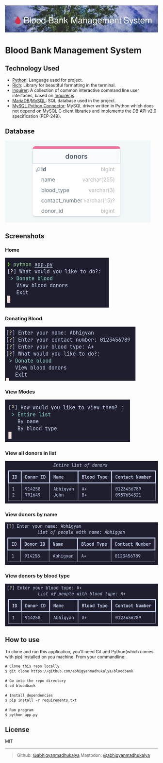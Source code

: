 ![blood-bank-management-system](./images/banner.png)
# Blood Bank Management System

## Technology Used
- [Python](https://www.python.org/): Language used for project.
- [Rich](https://github.com/Textualize/rich): Library for beautiful formatting in the terminal.
- [Inquirer](https://github.com/magmax/python-inquirer): A collection of common interactive command line user interfaces, based on [Inquirer.js](https://github.com/SBoudrias/Inquirer.js/)
- [MariaDB](https://mariadb.org)/[MySQL](https://www.mysql.com/): SQL database used in the project.
- [MySQL Python Connector](https://pypi.org/project/mysql-connector-python/): MySQL driver written in Python which does not depend on MySQL C client libraries and implements the DB API v2.0 specification (PEP-249).

## Database
![db](./images/db.png)

## Screenshots
### Home
![home](./images/home.png)

### Donating Blood
![donating](./images/donating.png)

### View Modes
![view-mode](./images/view-mode.png)

### View all donors in list
![list-all-donors](./images/list-all-donors.png)

### View donors by name
![list-name](./images/list-name.png)

### View donors by blood type
![list-type](./images/list-type.png)

## How to use
To clone and run this application, you'll need Git and Python(which comes with pip) installed on you machine. From your commandline:
```shell
# Clone this repo locally
$ git clone https://github.com/abhigyanmadhukalya/bloodbank

# Go into the repo directory
$ cd bloodbank

# Install dependencies
$ pip install -r requirements.txt

# Run program
$ python app.py
```

## License
MIT

---

> Github: [@abhigyanmadhukalya](https://github.com/abhigyanmadhukalya)
> Mastodon: [@abhigyanmadhukalya](https://mstdn.social/@abhigyanmadhukalya)